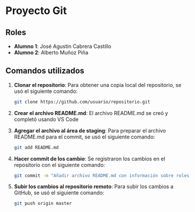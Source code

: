 # Proyecto Git

## Roles
- **Alumno 1**: José Agustín Cabrera Castillo
- **Alumno 2**: Alberto Muñoz Piña

## Comandos utilizados

1. **Clonar el repositorio**:
   Para obtener una copia local del repositorio, se usó el siguiente comando:
   ```bash
   git clone https://github.com/usuario/repositorio.git
2. **Crear el archivo README.md**: 
   El archivo README.md se creó y completó usando VS Code

3. **Agregar el archivo al área de staging**: 
   Para preparar el archivo README.md para el commit, se usó el siguiente comando:
   ```bash
   git add README.md

4. **Hacer commit de los cambio**: 
   Se registraron los cambios en el repositorio con el siguiente comando:
   ```bash
   git commit -m "Añadir archivo README.md con información sobre roles y comandos"

5. **Subir los cambios al repositorio remoto**: 
   Para subir los cambios a GitHub, se usó el siguiente comando:
   ```bash
   git push origin master